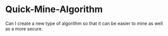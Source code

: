 # Quick-Mine-Algorithm
Can I create a new type of algorithm so that it can be easier to mine as well as a more secure.
